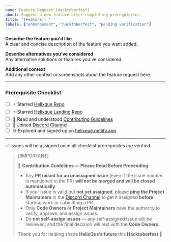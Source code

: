 ```yaml
---
name: Feature Request (Hacktoberfest)
about: Suggest a new feature after completing prerequisites
title: "[Feature]: "
labels: ["enhancement", "hacktoberfest", "pending verification"]
---
```



**Describe the feature you'd like**  
A clear and concise description of the feature you want added.

**Describe alternatives you've considered**  
Any alternative solutions or features you've considered.

**Additional context**  
Add any other context or screenshots about the feature request here.

---

### Prerequisite Checklist

- [ ] ⭐ Starred [Helixque Repo](https://github.com/HXQLabs/Helixque/)
- [ ] ⭐ Starred [Helixque Landing Repo](https://github.com/HXQLabs/helixque-landing/)
- [ ] 📘 Read and understood [Contributing Guidelines](https://github.com/HXQLabs/Helixque/blob/main/CONTRIBUTING.md)
- [ ] 💬 Joined [Discord Channel](https://discord.com/invite/dQUh6SY9Uk)
- [ ] 🌐 Explored and signed up on [helixque.netlify.app](https://helixque.netlify.app)

---


✅ Issues will be assigned once all checklist prerequisites are verified.  

> \[!IMPORTANT]
>
> 🛑 **Contribution Guidelines — Please Read Before Proceeding**
>
> - Any **PR raised for an unassigned issue** (even if the issue number is mentioned in the PR) **will not be merged and will be closed automatically**.  
> - If your issue is valid but **not yet assigned**, please **ping the Project Maintainers** in the [Discord Channel](https://discord.com/invite/dQUh6SY9Uk) to get it assigned **before** starting work or submitting a PR.  
> - Only **Code Owners** or **Project Maintainers** have the authority to verify, approve, and assign issues.  
> - Do **not self-assign issues** — any self-assigned issue will be reviewed, and the final decision will rest with the **Code Owners**.  
>
> Thank you for helping shape **HelixQue’s future** this **Hacktoberfest 🙌**


